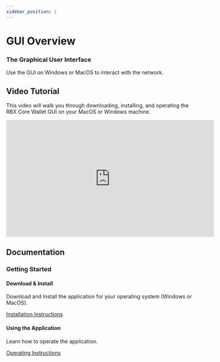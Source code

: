 ```yaml
---
sidebar_position: 1
---
```


# GUI Overview


### The Graphical User Interface

Use the GUI on Windows or MacOS to interact with the network.

## Video Tutorial

This video will walk you through downloading, installing, and operating the RBX Core Wallet GUI on your MacOS or Windows machine.

<iframe width="560" height="315" src="https://www.youtube.com/embed/QBhrBN0xhjE" title="YouTube video player" frameborder="0" allow="accelerometer; autoplay; clipboard-write; encrypted-media; gyroscope; picture-in-picture; web-share" allowfullscreen></iframe>

## Documentation

### Getting Started

#### Download & Install

Download and Install the application for your operating system (Windows or MacOS).

[Installation Instructions](./gui-install-instructions)

#### Using the Application

Learn how to operate the application.

[Operating Instructions](./gui-operating-instructions)